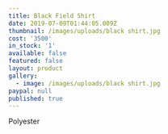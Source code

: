 ```yaml
---
title: Black Field Shirt
date: 2019-07-09T01:44:05.009Z
thumbnail: /images/uploads/black shirt.jpg
cost: '3500'
in_stock: '1'
available: false
featured: false
layout: product
gallery:
  - image: /images/uploads/black shirt.jpg
paypal: null
published: true
---
```

Polyester

